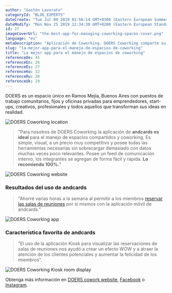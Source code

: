 ```yaml
---
author: "Gastón Lavorato"
categoryId: "BLOG_EXPERTS"
dateCreate: "Tue Jul 09 2019 01:56:14 GMT+0300 (Eastern European Summer Time)"
dateModify: "Mon Nov 25 2019 12:34:30 GMT+0200 (Eastern European Standard Time)"
id: 27
imageCoverUrl: "the-best-app-for-managing-coworking-spaces-cover.png"
language: "es"
metaDescription: "Aplicación de Coworking. DOERS Coworking comparte su experiencia con la App andcards como la mejor solución de gestión del espacio de coworking que han probado."
slug: "la-mejor-app-para-el-manejo-de-espacios-de-coworking"
title: "La mejor app para el manejo de espacios de coworking"
referenceDe: 45
referenceEn: 26
referenceEs: 27
referenceKo: 32
referenceRu: 28
referenceUk: 29
---
```


DOERS es un espacio único en Ramos Mejía, Buenos Aires con puestos de trabajo comunitarios, fijos y oficinas privadas para emprendedores, start-ups, creativos, profesionales y todos aquellos que transforman sus ideas en realidad.

![DOERS Coworking location](https://s3.ap-northeast-2.amazonaws.com/blogs.andcards.com/the-best-app-for-managing-coworking-spaces-1.png|height=1080,width=1920)

> "Para nosotros de DOERS Coworking la aplicación de **andcards es ideal** para el manejo de espacios compartidos y coworking. Es simple, visual, a un precio muy competitivo y posee todas las herramientas necesarias sin sobrecargar demasiado con datos muchas veces poco relevantes. Posee un feed de comunicación interno, los integrantes se agregan de forma fácil y rápida. **Lo recomiendo 100%.**"

![DOERS Coworking website](https://s3.ap-northeast-2.amazonaws.com/blogs.andcards.com/the-best-app-for-managing-coworking-spaces-2.png|height=983,width=1920)

### Resultados del uso de andcards

> "Ahorré varias horas a la semana al permitir a los miembros [reservar las salas de reuniones](https://andcards.com/es/blog/software/reservar-salas-de-reunion-en-un-espacio-de-coworking) por sí mismos con la aplicación móvil de andcards."

![DOERS Coworking app](https://d7ccq1i35b0cj.cloudfront.net/andcards-my-workspaces-main-doers-light-en-1920-1200.jpg|height=1200,width=1920)

### Característica favorita de andcards

> "El uso de la aplicación Kiosk para visualizar las reservaciones de salas de reuniones nos ayudó a crear un efecto WOW y a atraer la atención de los clientes potenciales y aumentar la felicidad de los miembros".

![DOERS Coworking Kiosk room display](https://d7ccq1i35b0cj.cloudfront.net/andcards-bookings-room-display-en-1920-1200.png|height=1200,width=1920)

Obtenga más información en [DOERS cowork website](https://www.coworkingdoers.com), [Facebook](https://www.facebook.com/somosdoers/) o [Instagram](https://www.instagram.com/somosdoers/).


